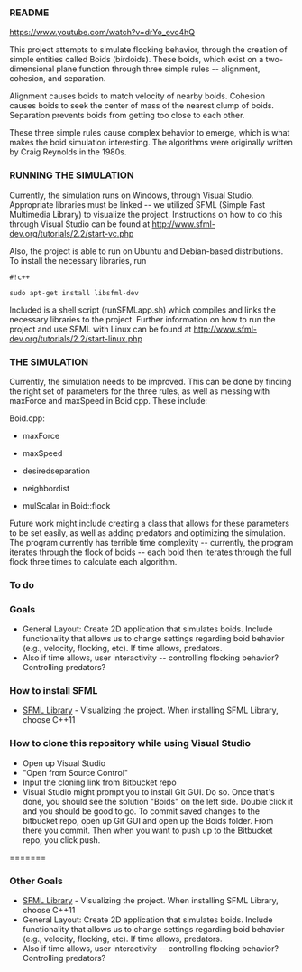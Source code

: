 ### README ###

https://www.youtube.com/watch?v=drYo_evc4hQ

This project attempts to simulate flocking behavior, through the creation of simple entities called Boids (birdoids). These boids, which exist on a two-dimensional plane function through three simple rules -- alignment, cohesion, and separation.

Alignment causes boids to match velocity of nearby boids.
Cohesion causes boids to seek the center of mass of the nearest clump of boids.
Separation prevents boids from getting too close to each other. 

These three simple rules cause complex behavior to emerge, which is what makes the boid simulation interesting. The algorithms were originally written by Craig Reynolds in the 1980s.

### RUNNING THE SIMULATION ###

Currently, the simulation runs on Windows, through Visual Studio. Appropriate libraries must be linked -- we utilized SFML (Simple Fast Multimedia Library) to visualize the project. Instructions on how to do this through Visual Studio can be found at http://www.sfml-dev.org/tutorials/2.2/start-vc.php

Also, the project is able to run on Ubuntu and Debian-based distributions. To install the necessary libraries, run


```
#!c++

sudo apt-get install libsfml-dev
```


Included is a shell script (runSFMLapp.sh) which compiles and links the necessary libraries to the project. Further information on how to run the project and use SFML with Linux can be found at http://www.sfml-dev.org/tutorials/2.2/start-linux.php

### THE SIMULATION ###

Currently, the simulation needs to be improved. This can be done by finding the right set of parameters for the three rules, as well as messing with maxForce and maxSpeed in Boid.cpp. These include:

Boid.cpp:

* maxForce

* maxSpeed

* desiredseparation

* neighbordist

* mulScalar in Boid::flock

Future work might include creating a class that allows for these parameters to be set easily, as well as adding predators and optimizing the simulation. The program currently has terrible time complexity -- currently, the program iterates through the flock of boids -- each boid then iterates through the full flock three times to calculate each algorithm.


### To do ###

### Goals ###
* General Layout: Create 2D application that simulates boids. Include functionality that allows us to change settings regarding boid behavior (e.g., velocity, flocking, etc). If time allows, predators.
* Also if time allows, user interactivity -- controlling flocking behavior? Controlling predators?

### How to install SFML
* [SFML Library](http://www.sfml-dev.org/index.php) - Visualizing the project. When installing SFML Library, choose C++11

### How to clone this repository while using Visual Studio ###
* Open up Visual Studio
* "Open from Source Control"
* Input the cloning link from Bitbucket repo
* Visual Studio might prompt you to install Git GUI. Do so. Once that's done, you should see the solution "Boids" on the left side. Double click it and you should be good to go.
To commit saved changes to the bitbucket repo, open up Git GUI and open up the Boids folder. From there you commit. Then when you want to push up to the Bitbucket repo, you click push.

=======
### Other Goals ###
* [SFML Library](http://www.sfml-dev.org/index.php) - Visualizing the project. When installing SFML Library, choose C++11
* General Layout: Create 2D application that simulates boids. Include functionality that allows us to change settings regarding boid behavior (e.g., velocity, flocking, etc). If time allows, predators.
* Also if time allows, user interactivity -- controlling flocking behavior? Controlling predators?
